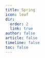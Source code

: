 ```yaml
---
title: Spring
icon: leaf
dir:
  order: 2
  link: true
author: false
article: false
timeline: false
toc: false
---
```


<Catalog />
